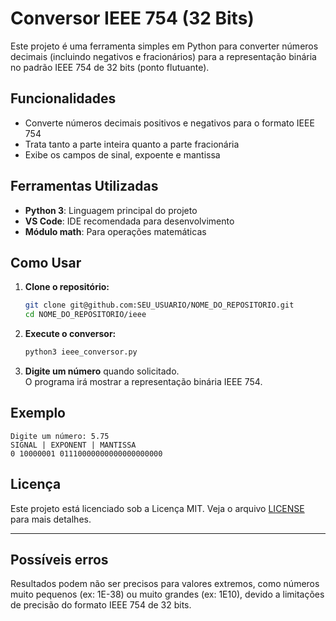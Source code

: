 # Conversor IEEE 754 (32 Bits)

Este projeto é uma ferramenta simples em Python para converter números decimais (incluindo negativos e fracionários) para a representação binária no padrão IEEE 754 de 32 bits (ponto flutuante).

## Funcionalidades

- Converte números decimais positivos e negativos para o formato IEEE 754
- Trata tanto a parte inteira quanto a parte fracionária
- Exibe os campos de sinal, expoente e mantissa

## Ferramentas Utilizadas

- **Python 3**: Linguagem principal do projeto
- **VS Code**: IDE recomendada para desenvolvimento
- **Módulo math**: Para operações matemáticas

## Como Usar

1. **Clone o repositório:**
   ```bash
   git clone git@github.com:SEU_USUARIO/NOME_DO_REPOSITORIO.git
   cd NOME_DO_REPOSITORIO/ieee
   ```

2. **Execute o conversor:**
   ```bash
   python3 ieee_conversor.py
   ```

3. **Digite um número** quando solicitado.  
   O programa irá mostrar a representação binária IEEE 754.

## Exemplo

```
Digite um número: 5.75
SIGNAL | EXPONENT | MANTISSA
0 10000001 01110000000000000000000
```

## Licença

Este projeto está licenciado sob a Licença MIT. Veja o arquivo [LICENSE](../LICENSE) para mais detalhes.

---

## Possíveis erros

Resultados podem não ser precisos para valores extremos, como números muito pequenos (ex: 1E-38) ou muito grandes (ex: 1E10), devido a limitações de precisão do formato IEEE 754 de 32 bits.
